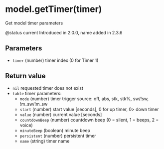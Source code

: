 # model.getTimer(timer)

Get model timer parameters

@status current Introduced in 2.0.0, name added in 2.3.6

## Parameters

* `timer` (number) timer index (0 for Timer 1)

## Return value

* `nil` requested timer does not exist
* `table` timer parameters:
  * `mode` (number) timer trigger source: off, abs, stk, stk%, sw/!sw, !m\_sw/!m\_sw
  * `start` (number) start value \[seconds], 0 for up timer, 0> down timer
  * `value` (number) current value \[seconds]
  * `countdownBeep` (number) countdown beep (0­ = silent, 1 =­ beeps, 2­ = voice)
  * `minuteBeep` (boolean) minute beep
  * `persistent` (number) persistent timer
  * `name` (string) timer name
